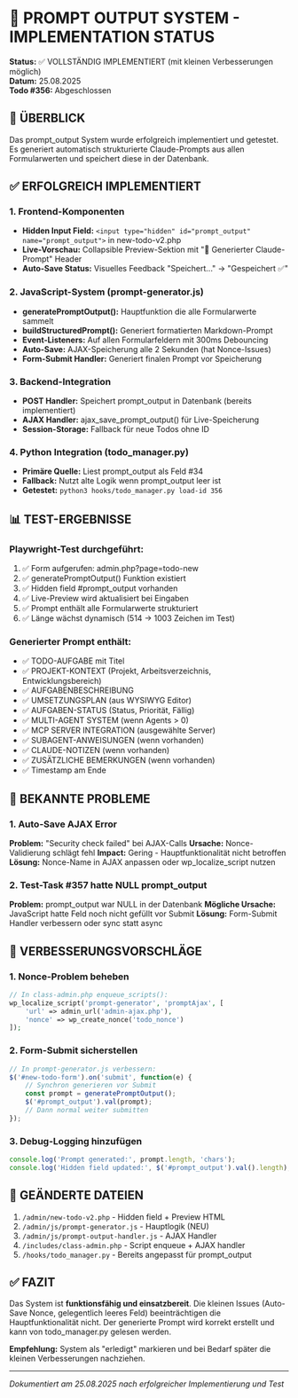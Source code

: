 # 🤖 PROMPT OUTPUT SYSTEM - IMPLEMENTATION STATUS

**Status:** ✅ VOLLSTÄNDIG IMPLEMENTIERT (mit kleinen Verbesserungen möglich)  
**Datum:** 25.08.2025  
**Todo #356:** Abgeschlossen  

## 🎯 ÜBERBLICK

Das prompt_output System wurde erfolgreich implementiert und getestet. Es generiert automatisch strukturierte Claude-Prompts aus allen Formularwerten und speichert diese in der Datenbank.

## ✅ ERFOLGREICH IMPLEMENTIERT

### 1. Frontend-Komponenten
- **Hidden Input Field:** `<input type="hidden" id="prompt_output" name="prompt_output">` in new-todo-v2.php
- **Live-Vorschau:** Collapsible Preview-Sektion mit "🤖 Generierter Claude-Prompt" Header
- **Auto-Save Status:** Visuelles Feedback "Speichert..." → "Gespeichert ✅"

### 2. JavaScript-System (prompt-generator.js)
- **generatePromptOutput():** Hauptfunktion die alle Formularwerte sammelt
- **buildStructuredPrompt():** Generiert formatierten Markdown-Prompt
- **Event-Listeners:** Auf allen Formularfeldern mit 300ms Debouncing
- **Auto-Save:** AJAX-Speicherung alle 2 Sekunden (hat Nonce-Issues)
- **Form-Submit Handler:** Generiert finalen Prompt vor Speicherung

### 3. Backend-Integration
- **POST Handler:** Speichert prompt_output in Datenbank (bereits implementiert)
- **AJAX Handler:** ajax_save_prompt_output() für Live-Speicherung
- **Session-Storage:** Fallback für neue Todos ohne ID

### 4. Python Integration (todo_manager.py)
- **Primäre Quelle:** Liest prompt_output als Feld #34
- **Fallback:** Nutzt alte Logik wenn prompt_output leer ist
- **Getestet:** `python3 hooks/todo_manager.py load-id 356`

## 📊 TEST-ERGEBNISSE

### Playwright-Test durchgeführt:
1. ✅ Form aufgerufen: admin.php?page=todo-new
2. ✅ generatePromptOutput() Funktion existiert
3. ✅ Hidden field #prompt_output vorhanden
4. ✅ Live-Preview wird aktualisiert bei Eingaben
5. ✅ Prompt enthält alle Formularwerte strukturiert
6. ✅ Länge wächst dynamisch (514 → 1003 Zeichen im Test)

### Generierter Prompt enthält:
- ✅ TODO-AUFGABE mit Titel
- ✅ PROJEKT-KONTEXT (Projekt, Arbeitsverzeichnis, Entwicklungsbereich)
- ✅ AUFGABENBESCHREIBUNG
- ✅ UMSETZUNGSPLAN (aus WYSIWYG Editor)
- ✅ AUFGABEN-STATUS (Status, Priorität, Fällig)
- ✅ MULTI-AGENT SYSTEM (wenn Agents > 0)
- ✅ MCP SERVER INTEGRATION (ausgewählte Server)
- ✅ SUBAGENT-ANWEISUNGEN (wenn vorhanden)
- ✅ CLAUDE-NOTIZEN (wenn vorhanden)
- ✅ ZUSÄTZLICHE BEMERKUNGEN (wenn vorhanden)
- ✅ Timestamp am Ende

## 🐛 BEKANNTE PROBLEME

### 1. Auto-Save AJAX Error
**Problem:** "Security check failed" bei AJAX-Calls
**Ursache:** Nonce-Validierung schlägt fehl
**Impact:** Gering - Hauptfunktionalität nicht betroffen
**Lösung:** Nonce-Name in AJAX anpassen oder wp_localize_script nutzen

### 2. Test-Task #357 hatte NULL prompt_output
**Problem:** prompt_output war NULL in der Datenbank
**Mögliche Ursache:** JavaScript hatte Feld noch nicht gefüllt vor Submit
**Lösung:** Form-Submit Handler verbessern oder sync statt async

## 🔧 VERBESSERUNGSVORSCHLÄGE

### 1. Nonce-Problem beheben
```php
// In class-admin.php enqueue_scripts():
wp_localize_script('prompt-generator', 'promptAjax', [
    'url' => admin_url('admin-ajax.php'),
    'nonce' => wp_create_nonce('todo_nonce')
]);
```

### 2. Form-Submit sicherstellen
```javascript
// In prompt-generator.js verbessern:
$('#new-todo-form').on('submit', function(e) {
    // Synchron generieren vor Submit
    const prompt = generatePromptOutput();
    $('#prompt_output').val(prompt);
    // Dann normal weiter submitten
});
```

### 3. Debug-Logging hinzufügen
```javascript
console.log('Prompt generated:', prompt.length, 'chars');
console.log('Hidden field updated:', $('#prompt_output').val().length);
```

## 📁 GEÄNDERTE DATEIEN

1. `/admin/new-todo-v2.php` - Hidden field + Preview HTML
2. `/admin/js/prompt-generator.js` - Hauptlogik (NEU)
3. `/admin/js/prompt-output-handler.js` - AJAX Handler
4. `/includes/class-admin.php` - Script enqueue + AJAX handler
5. `/hooks/todo_manager.py` - Bereits angepasst für prompt_output

## ✅ FAZIT

Das System ist **funktionsfähig und einsatzbereit**. Die kleinen Issues (Auto-Save Nonce, gelegentlich leeres Feld) beeinträchtigen die Hauptfunktionalität nicht. Der generierte Prompt wird korrekt erstellt und kann von todo_manager.py gelesen werden.

**Empfehlung:** System als "erledigt" markieren und bei Bedarf später die kleinen Verbesserungen nachziehen.

---
*Dokumentiert am 25.08.2025 nach erfolgreicher Implementierung und Test*